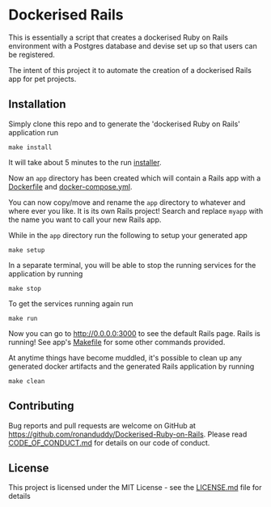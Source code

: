 # Dockerised Rails

This is essentially a script that creates a dockerised Ruby on Rails environment with a Postgres database and devise set up so that users can be registered.

The intent of this project it to automate the creation of a dockerised Rails app for pet projects.

## Installation

Simply clone this repo and to generate the 'dockerised Ruby on Rails' application run
```Shell
make install
```

It will take about 5 minutes to the run [installer](installer.sh).

Now an `app` directory has been created which will contain a Rails app with a [Dockerfile](Dockerfile) and [docker-compose.yml](docker-compose.yml).

You can now copy/move and rename the `app` directory to whatever and where ever you like. It is its own Rails project! Search and replace `myapp` with the name you want to call your new Rails app.

While in the `app` directory run the following to setup your generated app
```Shell
make setup
```

In a separate terminal, you will be able to stop the running services for the application by running
```Shell
make stop
```

To get the services running again run
```Shell
make run
```

Now you can go to http://0.0.0.0:3000 to see the default Rails page. Rails is running! See app's [Makefile](Makefile.app) for some other commands provided.

At anytime things have become muddled, it's possible to clean up any generated docker artifacts and the generated Rails application by running
```Shell
make clean
```

## Contributing

Bug reports and pull requests are welcome on GitHub at https://github.com/ronanduddy/Dockerised-Ruby-on-Rails. Please read [CODE_OF_CONDUCT.md](CODE_OF_CONDUCT.md) for details on our code of conduct.

## License

This project is licensed under the MIT License - see the [LICENSE.md](LICENCE.md) file for details
